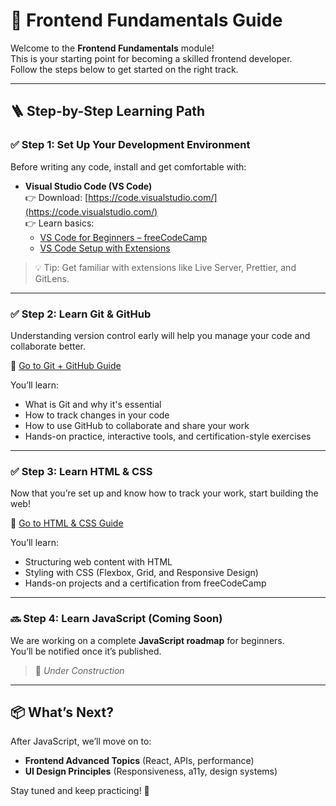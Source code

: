 # 🎯 Frontend Fundamentals Guide

Welcome to the **Frontend Fundamentals** module!  
This is your starting point for becoming a skilled frontend developer.  
Follow the steps below to get started on the right track.

---

## 🪜 Step-by-Step Learning Path

### ✅ Step 1: Set Up Your Development Environment

Before writing any code, install and get comfortable with:

- **Visual Studio Code (VS Code)**  
  👉 Download: [https://code.visualstudio.com/](https://code.visualstudio.com/)  
  👉 Learn basics:  
    - [VS Code for Beginners – freeCodeCamp](https://www.youtube.com/watch?v=VqCgcpAypFQ)  
    - [VS Code Setup with Extensions](https://www.youtube.com/watch?v=fJEbVCrEMSE)

> 💡 Tip: Get familiar with extensions like Live Server, Prettier, and GitLens.

---

### ✅ Step 2: Learn Git & GitHub

Understanding version control early will help you manage your code and collaborate better.

📘 [Go to Git + GitHub Guide](../modules/version-control-system-git-github.md)

You’ll learn:
- What is Git and why it's essential
- How to track changes in your code
- How to use GitHub to collaborate and share your work
- Hands-on practice, interactive tools, and certification-style exercises

---

### ✅ Step 3: Learn HTML & CSS

Now that you’re set up and know how to track your work, start building the web!

📘 [Go to HTML & CSS Guide](./html-css.md)

You’ll learn:
- Structuring web content with HTML
- Styling with CSS (Flexbox, Grid, and Responsive Design)
- Hands-on projects and a certification from freeCodeCamp

---

### 🔜 Step 4: Learn JavaScript (Coming Soon)

We are working on a complete **JavaScript roadmap** for beginners.  
You’ll be notified once it’s published.

> 🚧 *Under Construction*

---

## 📦 What’s Next?

After JavaScript, we’ll move on to:

- **Frontend Advanced Topics** (React, APIs, performance)
- **UI Design Principles** (Responsiveness, a11y, design systems)

Stay tuned and keep practicing! 💪
